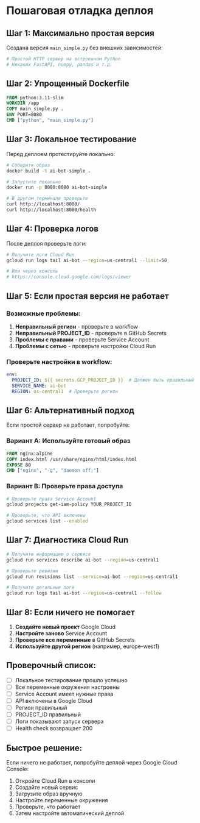 # Пошаговая отладка деплоя

## Шаг 1: Максимально простая версия

Создана версия `main_simple.py` без внешних зависимостей:

```python
# Простой HTTP сервер на встроенном Python
# Никаких FastAPI, numpy, pandas и т.д.
```

## Шаг 2: Упрощенный Dockerfile

```dockerfile
FROM python:3.11-slim
WORKDIR /app
COPY main_simple.py .
ENV PORT=8080
CMD ["python", "main_simple.py"]
```

## Шаг 3: Локальное тестирование

Перед деплоем протестируйте локально:

```bash
# Соберите образ
docker build -t ai-bot-simple .

# Запустите локально
docker run -p 8080:8080 ai-bot-simple

# В другом терминале проверьте
curl http://localhost:8080/
curl http://localhost:8080/health
```

## Шаг 4: Проверка логов

После деплоя проверьте логи:

```bash
# Получите логи Cloud Run
gcloud run logs tail ai-bot --region=us-central1 --limit=50

# Или через консоль
# https://console.cloud.google.com/logs/viewer
```

## Шаг 5: Если простая версия не работает

### Возможные проблемы:

1. **Неправильный регион** - проверьте в workflow
2. **Неправильный PROJECT_ID** - проверьте в GitHub Secrets
3. **Проблемы с правами** - проверьте Service Account
4. **Проблемы с сетью** - проверьте настройки Cloud Run

### Проверьте настройки в workflow:

```yaml
env:
  PROJECT_ID: ${{ secrets.GCP_PROJECT_ID }}  # Должен быть правильный
  SERVICE_NAME: ai-bot
  REGION: us-central1  # Проверьте регион
```

## Шаг 6: Альтернативный подход

Если простой сервер не работает, попробуйте:

### Вариант A: Используйте готовый образ

```dockerfile
FROM nginx:alpine
COPY index.html /usr/share/nginx/html/index.html
EXPOSE 80
CMD ["nginx", "-g", "daemon off;"]
```

### Вариант B: Проверьте права доступа

```bash
# Проверьте права Service Account
gcloud projects get-iam-policy YOUR_PROJECT_ID

# Проверьте, что API включены
gcloud services list --enabled
```

## Шаг 7: Диагностика Cloud Run

```bash
# Получите информацию о сервисе
gcloud run services describe ai-bot --region=us-central1

# Проверьте ревизии
gcloud run revisions list --service=ai-bot --region=us-central1

# Получите детальные логи
gcloud run logs tail ai-bot --region=us-central1 --follow
```

## Шаг 8: Если ничего не помогает

1. **Создайте новый проект** Google Cloud
2. **Настройте заново** Service Account
3. **Проверьте все переменные** в GitHub Secrets
4. **Используйте другой регион** (например, europe-west1)

## Проверочный список:

- [ ] Локальное тестирование прошло успешно
- [ ] Все переменные окружения настроены
- [ ] Service Account имеет нужные права
- [ ] API включены в Google Cloud
- [ ] Регион правильный
- [ ] PROJECT_ID правильный
- [ ] Логи показывают запуск сервера
- [ ] Health check возвращает 200

## Быстрое решение:

Если ничего не работает, попробуйте деплой через Google Cloud Console:

1. Откройте Cloud Run в консоли
2. Создайте новый сервис
3. Загрузите образ вручную
4. Настройте переменные окружения
5. Проверьте, что работает
6. Затем настройте автоматический деплой

